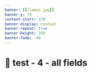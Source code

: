 ```yaml
---
banner: [[llamas.jpg]]
banner-y: 70
content-start: 220
banner-display: contain
banner-repeat: true
banner-height: 250
banner-fade: -40
---
```


# 🧪 test - 4 - all fields